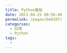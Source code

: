 ```yaml
---
title: Python基础
date: 2021-04-25 08:56:46
permalink: /pages/be610f/
categories:
  - 后端
  - Python
tags:
  - 
---
```

